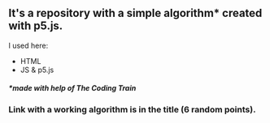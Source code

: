 ## It's a repository with a simple algorithm* created with p5.js.

I used here:
* HTML
* JS & p5.js

##### *made with help of The Coding Train

### Link with a working algorithm is in the title (6 random points).

